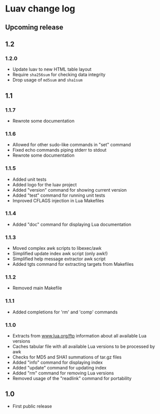 # Luav change log

## Upcoming release

## 1.2

### 1.2.0

* Update luav to new HTML table layout
* Require `sha256sum` for checking data integrity
* Drop usage of `md5sum` and `sha1sum`

## 1.1

### 1.1.7

* Rewrote some documentation

### 1.1.6

* Allowed for other sudo-like commands in "set" command
* Fixed echo commands piping stderr to stdout
* Rewrote some documentation

### 1.1.5

* Added unit tests
* Added logo for the luav project
* Added "version" command for showing current version
* Added "test" command for running unit tests
* Improved CFLAGS injection in Lua Makefiles

### 1.1.4

* Added "doc" command for displaying Lua documentation

### 1.1.3

* Moved complex awk scripts to libexec/awk
* Simplified update index awk script (only awk!)
* Simplified help message extractor awk script
* Added tgts command for extracting targets from Makefiles

### 1.1.2

* Removed main Makefile

### 1.1.1

* Added completions for 'rm' and 'comp' commands

### 1.1.0

* Extracts from www.lua.org/ftp information about all available Lua versions
* Caches tabular file with all available Lua versions to be processed by awk
* Checks for MD5 and SHA1 summations of tar.gz files
* Added "info" command for displaying index
* Added "update" command for updating index
* Added "rm" command for removing Lua versions
* Removed usage of the "readlink" command for portability

## 1.0

* First public release
